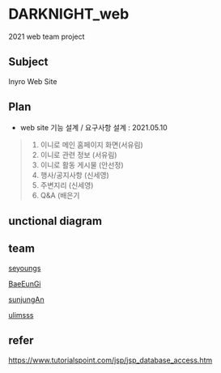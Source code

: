 # DARKNIGHT_web
2021 web team project 

## Subject
Inyro Web Site

## Plan
+ web site 기능 설계 / 요구사항 설계 : 2021.05.10

> 1. 이니로 메인 홈페이지 화면(서유림)
> 2. 이니로 관련 정보 (서유림)
> 3. 이니로 활동 게시물 (안선정)
> 4. 행사/공지사항 (신세영)
> 5. 주변지리 (신세영)
> 6. Q&A (배은기

## unctional diagram


## team
[seyoungs](https://github.com/seyoungs)

[BaeEunGi](https://github.com/BaeEunGi)

[sunjungAn](https://github.com/sunjungAn)

[ulimsss](https://github.com/ulimsss)


## refer
https://www.tutorialspoint.com/jsp/jsp_database_access.htm
